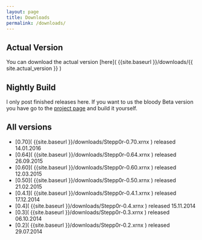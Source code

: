 ```yaml
---
layout: page
title: Downloads
permalink: /downloads/
---
```




## Actual Version

You can download the actual version [here]( {{site.baseurl }}/downloads/{{ site.actual_version }} )

## Nightly Build

I only post finished releases here. If you want to us the bloody Beta version you have go to the 
[project page](https://github.com/mrVanDalo/stepp0r/tree/develop) and build it yourself.

## All versions

* [0.70]( {{site.baseurl }}/downloads/Stepp0r-0.70.xrnx ) released 14.01.2016
* [0.64]( {{site.baseurl }}/downloads/Stepp0r-0.64.xrnx ) released 26.09.2015
* [0.60]( {{site.baseurl }}/downloads/Stepp0r-0.60.xrnx ) released 12.03.2015
* [0.50]( {{site.baseurl }}/downloads/Stepp0r-0.50.xrnx ) released 21.02.2015
* [0.4.1]( {{site.baseurl }}/downloads/Stepp0r-0.4.1.xrnx ) released 17.12.2014
* [0.4]( {{site.baseurl }}/downloads/Stepp0r-0.4.xrnx ) released 15.11.2014
* [0.3]( {{site.baseurl }}/downloads/Stepp0r-0.3.xrnx ) released 06.10.2014
* [0.2]( {{site.baseurl }}/downloads/Stepp0r-0.2.xrnx ) released 29.07.2014
